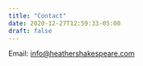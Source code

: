 ```yaml
---
title: "Contact"
date: 2020-12-27T12:59:33-05:00
draft: false
---
```


Email: [info@heathershakespeare.com](mailto:info@heathershakespeare.com)